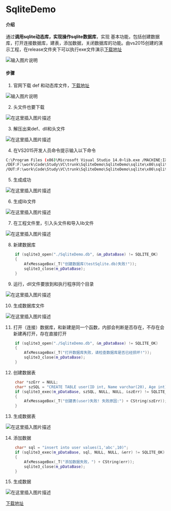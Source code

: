 # SqliteDemo

#### 介绍
通过**调用sqlite动态库，实现操作sqlite数据库**，实现 基本功能，包括创建数据库，打开连接数据库，建表，添加数据，关闭数据库的功能。由vs2015创建的演示工程，在release文件夹下可以执行exe文件演示[下载地址](https://download.csdn.net/download/weixin_52213097/13087556)

![输入图片说明](https://images.gitee.com/uploads/images/2020/1105/095501_b453212b_7569087.png "屏幕截图.png")

#### 步骤
1. 官网下载 def 和动态库文件，[下载地址](https://www.sqlite.org/download.html)

![输入图片说明](https://images.gitee.com/uploads/images/2020/1105/095520_bcf24059_7569087.png "屏幕截图.png")

2. 头文件也要下载

![在这里插入图片描述](https://img-blog.csdnimg.cn/20201104170117778.png?x-oss-process=image/watermark,type_ZmFuZ3poZW5naGVpdGk,shadow_10,text_aHR0cHM6Ly9ibG9nLmNzZG4ubmV0L3dlaXhpbl81MjIxMzA5Nw==,size_16,color_FFFFFF,t_70#pic_center)

3. 解压出来def、dll和头文件

![在这里插入图片描述](https://img-blog.csdnimg.cn/20201104170148569.png#pic_center)

4. 在VS2015开发人员命令提示输入以下命令

```bash
C:\Program Files (x86)\Microsoft Visual Studio 14.0>lib.exe /MACHINE:IX86 
/DEF:F:\work\Code\Study\VC\trunk\SqliteDemo\SqliteDemo\sqlite\x86\sqlite3.def 
/OUT:F:\work\Code\Study\VC\trunk\SqliteDemo\SqliteDemo\sqlite\x86\sqlite3.lib
```

 5. 生成成功
 
![在这里插入图片描述](https://img-blog.csdnimg.cn/20201104170452500.png#pic_center)

6. 生成lib文件

![在这里插入图片描述](https://img-blog.csdnimg.cn/20201104170608722.png?x-oss-process=image/watermark,type_ZmFuZ3poZW5naGVpdGk,shadow_10,text_aHR0cHM6Ly9ibG9nLmNzZG4ubmV0L3dlaXhpbl81MjIxMzA5Nw==,size_16,color_FFFFFF,t_70#pic_center)

7. 在工程文件里，引入头文件和导入lib文件

![在这里插入图片描述](https://img-blog.csdnimg.cn/20201104170632995.png?x-oss-process=image/watermark,type_ZmFuZ3poZW5naGVpdGk,shadow_10,text_aHR0cHM6Ly9ibG9nLmNzZG4ubmV0L3dlaXhpbl81MjIxMzA5Nw==,size_16,color_FFFFFF,t_70#pic_center)

8. 新建数据库

```cpp
	if (sqlite3_open("./SqliteDemo.db", &m_pDataBase) != SQLITE_OK)
	{
		AfxMessageBox(_T("创建数据库(testSqlite.db)失败!"));
		sqlite3_close(m_pDataBase);
	}
```

9. 运行，dll文件要放到和执行程序同个目录

![在这里插入图片描述](https://img-blog.csdnimg.cn/20201104170801672.png#pic_center)

10. 生成数据库文件

![在这里插入图片描述](https://img-blog.csdnimg.cn/20201104170818255.png?x-oss-process=image/watermark,type_ZmFuZ3poZW5naGVpdGk,shadow_10,text_aHR0cHM6Ly9ibG9nLmNzZG4ubmV0L3dlaXhpbl81MjIxMzA5Nw==,size_16,color_FFFFFF,t_70#pic_center)

11. 打开（连接）数据库，和新建是同一个函数，内部会判断是否存在，不存在会新建再打开，存在直接打开

```cpp
	if (sqlite3_open("./SqliteDemo.db", &m_pDataBase) != SQLITE_OK)
	{
		AfxMessageBox(_T("打开数据库失败，请检查数据库是否已经损坏!"));
		sqlite3_close(m_pDataBase);
	}
```

12. 创建数据表

```cpp
	char *szErr = NULL;
	char* szSQL = "CREATE TABLE user(ID int, Name varchar(20), Age int)";
	if (sqlite3_exec(m_pDataBase, szSQL, NULL, NULL, &szErr) != SQLITE_OK)
	{
		AfxMessageBox(_T("创建表(user)失败! 失败原因:") + CString(szErr));
	}
```

13. 生成数据表

![在这里插入图片描述](https://img-blog.csdnimg.cn/20201104170916884.png#pic_center)

14. 添加数据

```cpp
	char* sql = "insert into user values(1,'abc',10)";
	if (sqlite3_exec(m_pDataBase, sql, NULL, NULL, &err) != SQLITE_OK)
	{
		AfxMessageBox(_T("添加数据失败，") + CString(err));
		sqlite3_close(m_pDataBase);
	}
```

15. 生成数据

![在这里插入图片描述](https://img-blog.csdnimg.cn/2020110417102212.png#pic_center)

[下载地址](https://download.csdn.net/download/weixin_52213097/13087556)